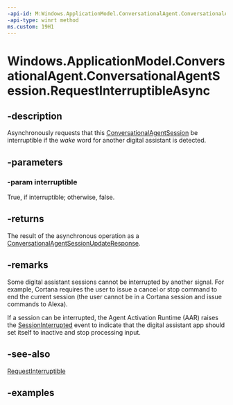 ```yaml
---
-api-id: M:Windows.ApplicationModel.ConversationalAgent.ConversationalAgentSession.RequestInterruptibleAsync(System.Boolean)
-api-type: winrt method
ms.custom: 19H1
---
```


<!-- Method syntax.
public IAsyncOperation<ConversationalAgentSessionUpdateResponse> ConversationalAgentSession.RequestInterruptibleAsync(Boolean interruptible)
-->

# Windows.ApplicationModel.ConversationalAgent.ConversationalAgentSession.RequestInterruptibleAsync

## -description

Asynchronously requests that this [ConversationalAgentSession](conversationalagentsession.md) be interruptible if the *wake* word for another digital assistant is detected.

## -parameters

### -param interruptible

True, if interruptible; otherwise, false.

## -returns

The result of the asynchronous operation as a [ConversationalAgentSessionUpdateResponse](conversationalagentsessionupdateresponse.md).

## -remarks

Some digital assistant sessions cannot be interrupted by another signal. For example, Cortana requires the user to issue a cancel or stop command to end the current session (the user cannot be in a Cortana session and issue commands to Alexa).

If a session can be interrupted, the Agent Activation Runtime (AAR) raises the [SessionInterrupted](conversationalagentsession_sessioninterrupted.md) event to indicate that the digital assistant app should set itself to inactive and stop processing input.

## -see-also

[RequestInterruptible](conversationalagentsession_requestinterruptible_927441230.md)

## -examples
